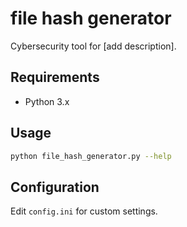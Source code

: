# file hash generator
Cybersecurity tool for [add description].

## Requirements
- Python 3.x

## Usage
```bash
python file_hash_generator.py --help
```

## Configuration
Edit `config.ini` for custom settings.
